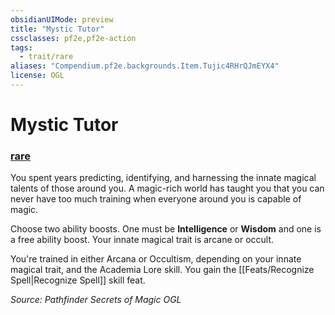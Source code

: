 ```yaml
---
obsidianUIMode: preview
title: "Mystic Tutor"
cssclasses: pf2e,pf2e-action
tags:
  - trait/rare
aliases: "Compendium.pf2e.backgrounds.Item.Tujic4RHrQJmEYX4"
license: OGL
---
```

# Mystic Tutor

### [rare](rare "Rare Rarity Trait")






You spent years predicting, identifying, and harnessing the innate magical talents of those around you. A magic-rich world has taught you that you can never have too much training when everyone around you is capable of magic.

Choose two ability boosts. One must be **Intelligence** or **Wisdom** and one is a free ability boost. Your innate magical trait is arcane or occult.

You're trained in either Arcana or Occultism, depending on your innate magical trait, and the Academia Lore skill. You gain the [[Feats/Recognize Spell|Recognize Spell]] skill feat.

*Source: Pathfinder Secrets of Magic*
*OGL*